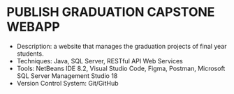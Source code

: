 # PUBLISH GRADUATION CAPSTONE WEBAPP

- Description: a website that manages the graduation projects of final year students. 
- Techniques: Java, SQL Server, RESTful API Web Services
- Tools: NetBeans IDE 8.2, Visual Studio Code, Figma, Postman, Microsoft SQL Server Management Studio 18
- Version Control System: Git/GitHub
